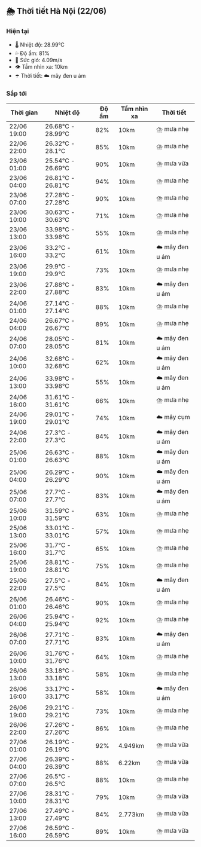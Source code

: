 ## 🌦️ Thời tiết Hà Nội (22/06)

### Hiện tại

- 🌡️ Nhiệt độ: 28.99℃
- 💦 Độ ẩm: 81%
- 💨 Sức gió: 4.09m/s
- 👁️ Tầm nhìn xa: 10km
- ☂️ Thời tiết: ☁️ mây đen u ám

### Sắp tới

| Thời gian | Nhiệt độ | Độ ẩm | Tầm nhìn xa | Thời tiết |
| --- | --- | --- | --- | --- |
| 22/06 19:00 | 26.68℃ - 28.99℃ | 82% | 10km | ⛈️ mưa nhẹ |
| 22/06 22:00 | 26.32℃ - 28.1℃ | 85% | 10km | ⛈️ mưa nhẹ |
| 23/06 01:00 | 25.54℃ - 26.69℃ | 90% | 10km | ⛈️ mưa vừa |
| 23/06 04:00 | 26.81℃ - 26.81℃ | 94% | 10km | ⛈️ mưa nhẹ |
| 23/06 07:00 | 27.28℃ - 27.28℃ | 90% | 10km | ⛈️ mưa nhẹ |
| 23/06 10:00 | 30.63℃ - 30.63℃ | 71% | 10km | ⛈️ mưa nhẹ |
| 23/06 13:00 | 33.98℃ - 33.98℃ | 55% | 10km | ⛈️ mưa nhẹ |
| 23/06 16:00 | 33.2℃ - 33.2℃ | 61% | 10km | ☁️ mây đen u ám |
| 23/06 19:00 | 29.9℃ - 29.9℃ | 73% | 10km | ⛈️ mưa nhẹ |
| 23/06 22:00 | 27.88℃ - 27.88℃ | 83% | 10km | ☁️ mây đen u ám |
| 24/06 01:00 | 27.14℃ - 27.14℃ | 88% | 10km | ⛈️ mưa nhẹ |
| 24/06 04:00 | 26.67℃ - 26.67℃ | 89% | 10km | ⛈️ mưa nhẹ |
| 24/06 07:00 | 28.05℃ - 28.05℃ | 81% | 10km | ☁️ mây đen u ám |
| 24/06 10:00 | 32.68℃ - 32.68℃ | 62% | 10km | ☁️ mây đen u ám |
| 24/06 13:00 | 33.98℃ - 33.98℃ | 55% | 10km | ☁️ mây đen u ám |
| 24/06 16:00 | 31.61℃ - 31.61℃ | 66% | 10km | ⛈️ mưa nhẹ |
| 24/06 19:00 | 29.01℃ - 29.01℃ | 74% | 10km | ☁️ mây cụm |
| 24/06 22:00 | 27.3℃ - 27.3℃ | 84% | 10km | ☁️ mây đen u ám |
| 25/06 01:00 | 26.63℃ - 26.63℃ | 88% | 10km | ☁️ mây đen u ám |
| 25/06 04:00 | 26.29℃ - 26.29℃ | 90% | 10km | ☁️ mây đen u ám |
| 25/06 07:00 | 27.7℃ - 27.7℃ | 83% | 10km | ☁️ mây đen u ám |
| 25/06 10:00 | 31.59℃ - 31.59℃ | 63% | 10km | ⛈️ mưa nhẹ |
| 25/06 13:00 | 33.01℃ - 33.01℃ | 57% | 10km | ⛈️ mưa nhẹ |
| 25/06 16:00 | 31.7℃ - 31.7℃ | 65% | 10km | ⛈️ mưa nhẹ |
| 25/06 19:00 | 28.81℃ - 28.81℃ | 75% | 10km | ⛈️ mưa nhẹ |
| 25/06 22:00 | 27.5℃ - 27.5℃ | 84% | 10km | ☁️ mây đen u ám |
| 26/06 01:00 | 26.46℃ - 26.46℃ | 90% | 10km | ⛈️ mưa nhẹ |
| 26/06 04:00 | 25.94℃ - 25.94℃ | 92% | 10km | ⛈️ mưa nhẹ |
| 26/06 07:00 | 27.71℃ - 27.71℃ | 83% | 10km | ☁️ mây đen u ám |
| 26/06 10:00 | 31.76℃ - 31.76℃ | 64% | 10km | ⛈️ mưa nhẹ |
| 26/06 13:00 | 33.18℃ - 33.18℃ | 58% | 10km | ⛈️ mưa nhẹ |
| 26/06 16:00 | 33.17℃ - 33.17℃ | 58% | 10km | ☁️ mây đen u ám |
| 26/06 19:00 | 29.21℃ - 29.21℃ | 73% | 10km | ⛈️ mưa nhẹ |
| 26/06 22:00 | 27.26℃ - 27.26℃ | 86% | 10km | ⛈️ mưa nhẹ |
| 27/06 01:00 | 26.19℃ - 26.19℃ | 92% | 4.949km | ⛈️ mưa vừa |
| 27/06 04:00 | 26.39℃ - 26.39℃ | 88% | 6.22km | ⛈️ mưa vừa |
| 27/06 07:00 | 26.5℃ - 26.5℃ | 88% | 10km | ⛈️ mưa nhẹ |
| 27/06 10:00 | 28.31℃ - 28.31℃ | 79% | 10km | ⛈️ mưa vừa |
| 27/06 13:00 | 27.49℃ - 27.49℃ | 84% | 2.773km | ⛈️ mưa vừa |
| 27/06 16:00 | 26.59℃ - 26.59℃ | 89% | 10km | ⛈️ mưa vừa |

